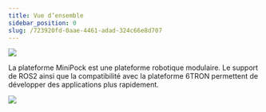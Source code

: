 ```yaml
---
title: Vue d’ensemble
sidebar_position: 0
slug: /723920fd-0aae-4461-adad-324c66e8d707
---
```




![](/notion_imgs/289145125.png)


La plateforme MiniPock est une plateforme robotique modulaire. Le support de ROS2 ainsi que la compatibilité avec la plateforme 6TRON permettent de développer des applications plus rapidement.


![](/notion_imgs/688469590.png)

